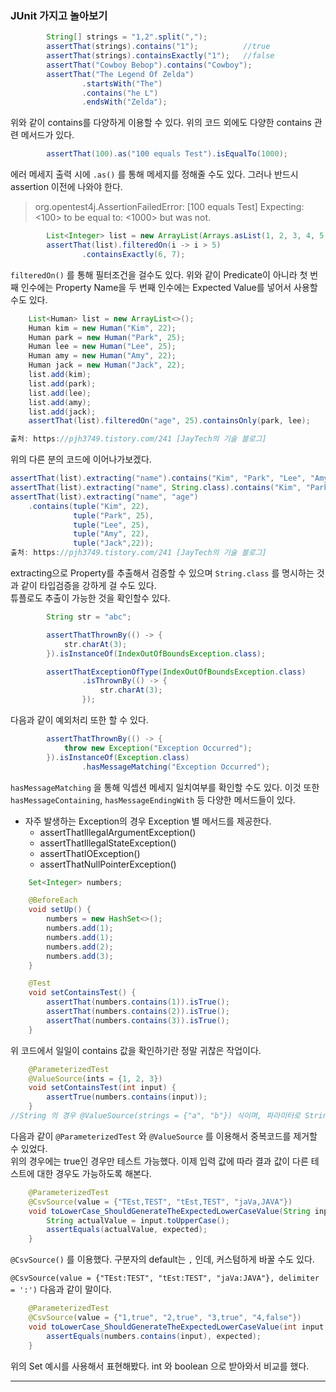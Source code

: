 ### JUnit 가지고 놀아보기

```java
        String[] strings = "1,2".split(",");
        assertThat(strings).contains("1");			//true
        assertThat(strings).containsExactly("1");	//false
        assertThat("Cowboy Bebop").contains("Cowboy");
        assertThat("The Legend Of Zelda")
                .startsWith("The")
                .contains("he L")
                .endsWith("Zelda");
```

위와 같이 contains를 다양하게 이용할 수 있다. 위의 코드 외에도 다양한 contains 관련 메서드가 있다.  

```java
        assertThat(100).as("100 equals Test").isEqualTo(1000);
```

에러 메세지 출력 시에 ``.as()`` 를 통해 메세지를 정해줄 수도 있다. 그러나 반드시 assertion 이전에 나와야 한다.  

> org.opentest4j.AssertionFailedError: [100 equals Test] 
> Expecting:
>  <100>
> to be equal to:
>  <1000>
> but was not.

```java
        List<Integer> list = new ArrayList(Arrays.asList(1, 2, 3, 4, 5, 6, 7));
        assertThat(list).filteredOn(i -> i > 5)
                .containsExactly(6, 7);
```

``filteredOn()`` 를 통해 필터조건을 걸수도 있다. 위와 같이 Predicate이 아니라 첫 번째 인수에는 Property Name을 두 번째 인수에는 Expected Value를 넣어서 사용할 수도 있다.  

```java
	List<Human> list = new ArrayList<>();
	Human kim = new Human("Kim", 22); 
    Human park = new Human("Park", 25); 
    Human lee = new Human("Lee", 25); 
    Human amy = new Human("Amy", 22); 
    Human jack = new Human("Jack", 22); 
    list.add(kim); 
    list.add(park); 
    list.add(lee); 
    list.add(amy); 
    list.add(jack); 
    assertThat(list).filteredOn("age", 25).containsOnly(park, lee);

출처: https://pjh3749.tistory.com/241 [JayTech의 기술 블로그]
```

위의 다른 분의 코드에 이어나가보겠다.  

```java
assertThat(list).extracting("name").contains("Kim", "Park", "Lee", "Amy", "Jack");
assertThat(list).extracting("name", String.class).contains("Kim", "Park", "Lee", "Amy", "Jack");
assertThat(list).extracting("name", "age")
    .contains(tuple("Kim", 22), 
              tuple("Park", 25), 
              tuple("Lee", 25), 
              tuple("Amy", 22), 
              tuple("Jack",22));
출처: https://pjh3749.tistory.com/241 [JayTech의 기술 블로그]
```

extracting으로 Property를 추출해서 검증할 수 있으며 ``String.class`` 를 명시하는 것과 같이 타입검증을 강하게 걸 수도 있다.  
튜플로도 추출이 가능한 것을 확인할수 있다.  

```java
		String str = "abc";

		assertThatThrownBy(() -> {
            str.charAt(3);
        }).isInstanceOf(IndexOutOfBoundsException.class);

        assertThatExceptionOfType(IndexOutOfBoundsException.class)
                .isThrownBy(() -> {
                    str.charAt(3);
                });
```

다음과 같이 예외처리 또한 할 수 있다.

```java
        assertThatThrownBy(() -> {
            throw new Exception("Exception Occurred");
        }).isInstanceOf(Exception.class)
                .hasMessageMatching("Exception Occurred");
```

``hasMessageMatching`` 을 통해 익셉션 메세지 일치여부를 확인할 수도 있다. 이것 또한 ``hasMessageContaining``, ``hasMessageEndingWith`` 등 다양한 메서드들이 있다.  

* 자주 발생하는 Exception의 경우 Exception 별 메서드를 제공한다.
  * assertThatIllegalArgumentException()
  * assertThatIllegalStateException()
  * assertThatIOException()
  * assertThatNullPointerException()

```java
    Set<Integer> numbers;

    @BeforeEach
    void setUp() {
        numbers = new HashSet<>();
        numbers.add(1);
        numbers.add(1);
        numbers.add(2);
        numbers.add(3);
    }

    @Test
    void setContainsTest() {
        assertThat(numbers.contains(1)).isTrue();
        assertThat(numbers.contains(2)).isTrue();
        assertThat(numbers.contains(3)).isTrue();
    }
```

위 코드에서 일일이 contains 값을 확인하기란 정말 귀찮은 작업이다.  

```java
    @ParameterizedTest
    @ValueSource(ints = {1, 2, 3})
    void setContainsTest(int input) {
        assertTrue(numbers.contains(input));
    }
//String 의 경우 @ValueSource(strings = {"a", "b"}) 식이며, 파라미터로 String을 사용하면 된다.
```

다음과 같이 ``@ParameterizedTest`` 와 ``@ValueSource`` 를 이용해서 중복코드를 제거할 수 있었다.  
위의 경우에는 true인 경우만 테스트 가능했다. 이제 입력 값에 따라 결과 값이 다른 테스트에 대한 경우도 가능하도록 해본다.  

```java
    @ParameterizedTest
    @CsvSource(value = {"TEst,TEST", "tEst,TEST", "jaVa,JAVA"})
    void toLowerCase_ShouldGenerateTheExpectedLowerCaseValue(String input, String expected) {
        String actualValue = input.toUpperCase();
        assertEquals(actualValue, expected);
    }
```

``@CsvSource()`` 를 이용했다. 구분자의 default는 ``,`` 인데, 커스텀하게 바꿀 수도 있다.  

``@CsvSource(value = {"TEst:TEST", "tEst:TEST", "jaVa:JAVA"}, delimiter = ':')`` 다음과 같이 말이다.  

```java
    @ParameterizedTest
    @CsvSource(value = {"1,true", "2,true", "3,true", "4,false"})
    void toLowerCase_ShouldGenerateTheExpectedLowerCaseValue(int input, boolean expected) {
        assertEquals(numbers.contains(input), expected);
    }
```

위의 Set 예시를 사용해서 표현해봤다. int 와 boolean 으로 받아와서 비교를 했다.  

***